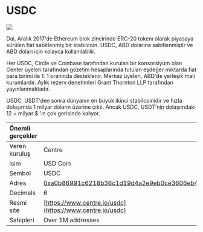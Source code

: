 # USDC

![](../../.gitbook/assets/usdc-coin-bd351fb779%20%281%29.png)

Dai, Aralık 2017'de Ethereum blok zincirinde ERC-20 tokenı olarak piyasaya sürülen fiat sabitlenmiş bir stabilcoin. USDC, ABD dolarına sabitlenmiştir ve ABD doları için kolayca kullanılabilir.

Her USDC, Circle ve Coinbase tarafından kurulan bir konsorsiyum olan Center üyeleri tarafından gözetim hesaplarında tutulan eşdeğer miktarda fiat para birimi ile 1: 1 oranında desteklenir. Merkez üyeleri, ABD'de yerleşik mali kurumlardır. Aylık rezerv denetimleri Grant Thornton LLP tarafından yayınlanmaktadır.

USDC, USDT'den sonra dünyanın en büyük ikinci stabilcoinidir ve hızla dolaşımda 1 milyar doların üzerine çıktı. Ancak USDC, USDT'nin dolaşımdaki 12 + milyar $ 'ın çok gerisinde kalıyor.

| Önemli gerçekler |                                                                                                                     |
|:---------------- |:------------------------------------------------------------------------------------------------------------------- |
| Veren kuruluş    | Centre                                                                                                              |
| isim             | USD Coin                                                                                                            |
| Sembol           | USDC                                                                                                                |
| Adres            | [0xa0b86991c6218b36c1d19d4a2e9eb0ce3606eb48](https://etherscan.io/token/0xa0b86991c6218b36c1d19d4a2e9eb0ce3606eb48) |
| Decimals         | 6                                                                                                                   |
| Resmi site       | [https://www.centre.io/usdc](https://www.centre.io/usdc)                                                            |
| Sahipleri        | Over 1M addresses                                                                                                   |



